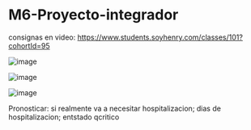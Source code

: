 # M6-Proyecto-integrador

consignas en video:
https://www.students.soyhenry.com/classes/101?cohortId=95



![image](https://github.com/Lucaramallo/M6-Proyecto-integrador/assets/95667827/8a24e8ec-c7c2-4857-a10d-72ea6ba9a0ed)

![image](https://github.com/Lucaramallo/M6-Proyecto-integrador/assets/95667827/74b8b0cb-abf6-45f6-a626-eefaa929a82d)


![image](https://github.com/Lucaramallo/M6-Proyecto-integrador/assets/95667827/197a98f5-49f2-4f52-92a3-50e5f3d138dd)

Pronosticar:
si realmente va a necesitar  hospitalizacion; dias de hospitalizacion;  entstado qcritico 

